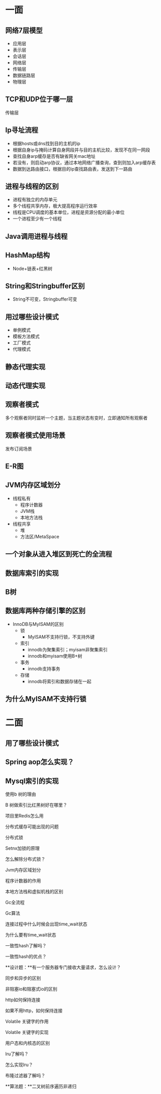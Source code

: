 # 一面

## 网络7层模型

* 应用层
* 表示层
* 会话层
* 网络层
* 传输层
* 数据链路层
* 物理层

## TCP和UDP位于哪一层

传输层

## Ip寻址流程

* 根据hosts或dns找到目的主机的ip
* 根据自身ip与掩码计算自身网段并与目的主机比较，发现不在同一网段
* 查找自身arp缓存是否有缺省网关mac地址
* 若没有，则启动arp协议，通过本地网络广播查询，查到则加入arp缓存表
* 数据到达路由接口，根据目的ip查找路由表，发送到下一路由

## 进程与线程的区别

* 进程有独立的内存单元
* 多个线程共享内存，极大提高程序运行效率
* 线程是CPU调度的基本单位，进程是资源分配的最小单位
* 一个进程至少有一个线程

## Java调用进程与线程

## HashMap结构

* Node+链表+红黑树

## String和Stringbuffer区别

* String不可变，Stringbuffer可变

## 用过哪些设计模式

* 单例模式
* 模板方法模式
* 工厂模式
* 代理模式

## 静态代理实现

## 动态代理实现

## 观察者模式

多个观察者同时监听一个主题，当主题状态有变时，立即通知所有观察者

## 观察者模式使用场景

发布订阅场景

## E-R图

## JVM内存区域划分

* 线程私有
  * 程序计数器
  * JVM栈
  * 本地方法栈
* 线程共享
  * 堆
  * 方法区/MetaSpace

## 一个对象从进入堆区到死亡的全流程

## 数据库索引的实现

## B树

## 数据库两种存储引擎的区别

* InnoDB与MyISAM的区别
  * 锁
    * MyISAM不支持行锁，不支持外键
  * 索引
    * innodb为聚集索引；myisam非聚集索引
    * innodb和myisam使用B+树
  * 事务
    * innodb支持事务
  * 存储
    * innodb将索引和数据存储在一起

## 为什么MyISAM不支持行锁

# 二面

## 用了哪些设计模式 

## Spring aop怎么实现？ 

## Mysql索引的实现

使用b 树的理由 

B 树做索引比红黑树好在哪里？

项目里Redis怎么用

分布式缓存可能出现的问题 

分布式锁 

Setnx加锁的原理 

怎么解除分布式锁？ 

Jvm内存区域划分 

程序计数器的作用 

本地方法栈和虚拟机栈的区别 

Gc全流程 

Gc算法 

连接过程中什么时候会出现time_wait状态 

为什么要有time_wait状态 

一致性hash了解吗？ 

一致性hash的优点？

**设计题：**有一个服务器专门接收大量请求，怎么设计？

同步和异步的区别 

非阻塞io和阻塞式io的区别 

http如何保持连接 

如果不用http，如何保持连接 

Volatile 关键字的作用 

Volatile 关键字的实现 

用户态和内核态的区别 

lru了解吗？

怎么实现lru？ 

布隆过滤器了解吗？ 

**算法题：**二叉树前序遍历非递归